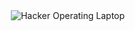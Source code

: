 <!DOCTYPE html>
<html lang="en">
<head>
  <meta charset="UTF-8" />
  <meta name="viewport" content="width=device-width, initial-scale=1.0" />
  <title>Centered Hacker Icon</title>
  <style>
    /* Full-screen flex container */
    body, html {
      height: 100%;
      margin: 0;
    }
    .center-container {
      display: flex;
      justify-content: center; /* horizontal centering */
      align-items: center;     /* vertical centering */
      height: 100%;
    }
    .center-container img {
      max-width: 80vmin;       /* scale responsively */
      height: auto;
    }
  </style>
</head>
<body>
  <div class="center-container">
    <!-- Point to wherever you hosted the downloaded file -->
    <img src="/images/hacker-icon.svg" alt="Hacker Operating Laptop" />
  </div>
</body>
</html>



<p align="center">
  <a href="https://git.io/typing-svg">
    <img src="https://readme-typing-svg.demolab.com?font=Fira+Code&weight=500&size=22&duration=4000&pause=500&color=5D3FD3&center=true&vCenter=true&width=500&lines=Turning+ideas+into+digital+reality;Clean+Code+Enthusiast;Always+Learning+New+Tech" alt="Typing SVG" />
  </a>
</p>

<p align="center">
  <img src="https://komarev.com/ghpvc/?username=payalpawar9579&label=Profile%20Views&color=5D3FD3&style=flat" alt="payalpawar9579" /> 
</p>

---

## 📊 GitHub Stats

<p align="center">
  <img height="180em" src="https://github-readme-stats.vercel.app/api?username=payalpawar9579&show_icons=true&theme=radical&hide_border=true&include_all_commits=true&count_private=true" />
  <img height="180em" src="https://github-readme-streak-stats.herokuapp.com/?user=payalpawar9579&theme=radical&hide_border=true" />
  <img height="180em" src="https://github-readme-stats.vercel.app/api/top-langs/?username=payalpawar9579&theme=radical&hide_border=true&layout=compact&langs_count=8" />
</p>

<p align="center">
  <img src="https://github-profile-trophy.vercel.app/?username=payalpawar9579&theme=radical&no-frame=true&row=1&column=7" alt="Trophies" />
</p>

<p align="center">
  <img src="https://github-profile-summary-cards.vercel.app/api/cards/profile-details?username=payalpawar9579&theme=radical" width="90%" />
</p>

---

## 🛠️ My Tech Stack

### Programming Languages
![JavaScript](https://img.shields.io/badge/javascript-%23323330.svg?style=for-the-badge&logo=javascript&logoColor=%23F7DF1E)
![TypeScript](https://img.shields.io/badge/typescript-%23007ACC.svg?style=for-the-badge&logo=typescript&logoColor=white)
![Python](https://img.shields.io/badge/python-3670A0?style=for-the-badge&logo=python&logoColor=ffdd54)
![Java](https://img.shields.io/badge/java-%23ED8B00.svg?style=for-the-badge&logo=openjdk&logoColor=white)
![C++](https://img.shields.io/badge/c++-%2300599C.svg?style=for-the-badge&logo=c%2B%2B&logoColor=white)

### Frontend Development
![React](https://img.shields.io/badge/react-%2320232a.svg?style=for-the-badge&logo=react&logoColor=%2361DAFB)
![Next JS](https://img.shields.io/badge/Next-black?style=for-the-badge&logo=next.js&logoColor=white)
![Vue.js](https://img.shields.io/badge/vuejs-%2335495e.svg?style=for-the-badge&logo=vuedotjs&logoColor=%234FC08D)
![TailwindCSS](https://img.shields.io/badge/tailwindcss-%2338B2AC.svg?style=for-the-badge&logo=tailwind-css&logoColor=white)
![Bootstrap](https://img.shields.io/badge/bootstrap-%238511FA.svg?style=for-the-badge&logo=bootstrap&logoColor=white)

### Backend Development
![NodeJS](https://img.shields.io/badge/node.js-6DA55F?style=for-the-badge&logo=node.js&logoColor=white)
![Express.js](https://img.shields.io/badge/express.js-%23404d59.svg?style=for-the-badge&logo=express&logoColor=%2361DAFB)
![Spring](https://img.shields.io/badge/spring-%236DB33F.svg?style=for-the-badge&logo=spring&logoColor=white)

### Databases
![MongoDB](https://img.shields.io/badge/MongoDB-%234ea94b.svg?style=for-the-badge&logo=mongodb&logoColor=white)
![MySQL](https://img.shields.io/badge/mysql-%2300f.svg?style=for-the-badge&logo=mysql&logoColor=white)
![PostgreSQL](https://img.shields.io/badge/postgres-%23316192.svg?style=for-the-badge&logo=postgresql&logoColor=white)

### DevOps & Cloud
![AWS](https://img.shields.io/badge/AWS-%23FF9900.svg?style=for-the-badge&logo=amazon-aws&logoColor=white)
![Google Cloud](https://img.shields.io/badge/GoogleCloud-%234285F4.svg?style=for-the-badge&logo=google-cloud&logoColor=white)
![Docker](https://img.shields.io/badge/docker-%230db7ed.svg?style=for-the-badge&logo=docker&logoColor=white)
![Git](https://img.shields.io/badge/git-%23F05033.svg?style=for-the-badge&logo=git&logoColor=white)
![GitHub Actions](https://img.shields.io/badge/githubactions-%232671E5.svg?style=for-the-badge&logo=githubactions&logoColor=white)

---

## 🏆 GitHub Achievements
![Achievements](https://github-profile-trophy.vercel.app/?username=payalpawar9579&margin-w=15&margin-h=15&no-frame=true&rank=SECRET,SSS,SS,S,AAA,AA,A,B,C)

---

## 🔥 Recent Activity
<!--START_SECTION:activity-->
1. 🎉 Merged PR [#1] in [payalpawar9579/repository] 
2. 🚀 Published release v1.0.0 in [payalpawar9579/project]
3. 💪 Opened PR [#2] in [payalpawar9579/awesome-project]
4. 🛠️ Fixed bug in [payalpawar9579/web-app]
5. 📚 Updated documentation in [payalpawar9579/docs]
<!--END_SECTION:activity-->

---

## 📈 Contribution Graph
[![Payal's GitHub Activity Graph](https://activity-graph.herokuapp.com/graph?username=payalpawar9579&theme=react-dark&hide_border=true&area=true)](https://github.com/ashutosh00710/github-readme-activity-graph)

---

## 🎯 Current Focus
- 🔭 Working on **MERN Stack Projects**
- 🌱 Learning **Microservices Architecture**
- 👯 Looking to collaborate on **Open Source Projects**
- 🤝 Seeking help with **Advanced Cloud Concepts**

---

## 📫 Let's Connect
<p align="center">
  <a href="https://www.linkedin.com/in/yourprofile" target="_blank">
    <img src="https://img.shields.io/badge/linkedin-%230077B5.svg?style=for-the-badge&logo=linkedin&logoColor=white" alt="LinkedIn"/>
  </a>
  <a href="https://twitter.com/yourhandle" target="_blank">
    <img src="https://img.shields.io/badge/Twitter-%231DA1F2.svg?style=for-the-badge&logo=Twitter&logoColor=white" alt="Twitter"/>
  </a>
  <a href="https://www.instagram.com/payal_pixelize/" target="_blank">
    <img src="https://img.shields.io/badge/Instagram-%23E4405F.svg?style=for-the-badge&logo=Instagram&logoColor=white" alt="Instagram"/>
  </a>
  <a href="mailto:payalpawar9579@gmail.com">
    <img src="https://img.shields.io/badge/Gmail-D14836?style=for-the-badge&logo=gmail&logoColor=white" alt="Gmail"/>
  </a>
</p>

---

<p align="center">
  <img src="https://capsule-render.vercel.app/api?type=waving&color=gradient&height=100&section=footer&animation=twinkling" />
</p>
